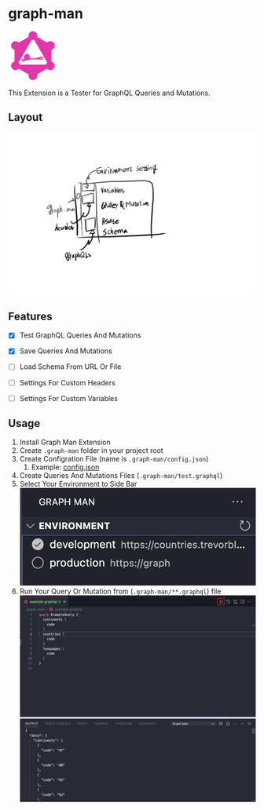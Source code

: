# graph-man
<img src="src/assets/icon.webp" width="100px" />     

This Extension is a Tester for GraphQL Queries and Mutations.

## Layout
![Layout](.docs/images/layout.webp)

## Features

- [x] Test GraphQL Queries And Mutations
- [x] Save Queries And Mutations
- [ ] Load Schema From URL Or File
- [ ] Settings For Custom Headers
- [ ] Settings For Custom Variables


## Usage

1. Install Graph Man Extension
2. Create `.graph-man` folder in your project root
3. Create Configration File (name is `.graph-man/config.json`)
   1. Example: [config.json](.graph-man/config.json)
4. Create Queries And Mutations Files (`.graph-man/test.graphql`)
5. Select Your Environment to Side Bar
![usage0](.docs/images/usage0.webp)
1. Run Your Query Or Mutation from (`.graph-man/**.graphql`) file
![usage1](.docs/images/usage1.webp)
![usage2](.docs/images/usage2.webp)
